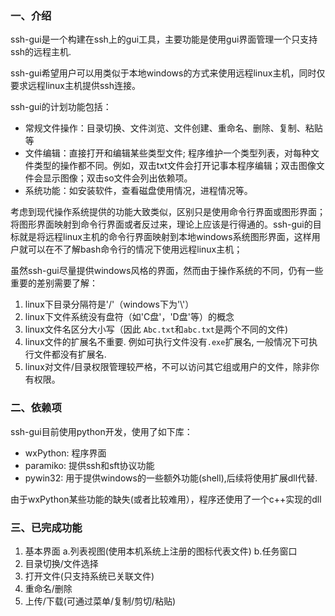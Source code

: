 
### 一、介绍

ssh-gui是一个构建在ssh上的gui工具，主要功能是使用gui界面管理一个只支持ssh的远程主机.

ssh-gui希望用户可以用类似于本地windows的方式来使用远程linux主机，同时仅要求远程linux主机提供ssh连接。

ssh-gui的计划功能包括：
- 常规文件操作：目录切换、文件浏览、文件创建、重命名、删除、复制、粘贴等
- 文件编辑：直接打开和编辑某些类型文件; 程序维护一个类型列表，对每种文件类型的操作都不同。例如，双击txt文件会打开记事本程序编辑；双击图像文件会显示图像；双击so文件会列出依赖项。
- 系统功能：如安装软件，查看磁盘使用情况，进程情况等。

考虑到现代操作系统提供的功能大致类似，区别只是使用命令行界面或图形界面；将图形界面映射到命令行界面或者反过来，理论上应该是行得通的。ssh-gui的目标就是将远程linux主机的命令行界面映射到本地windows系统图形界面，这样用户就可以在不了解bash命令行的情况下使用远程linux主机；

虽然ssh-gui尽量提供windows风格的界面，然而由于操作系统的不同，仍有一些重要的差别需要了解：
   1. linux下目录分隔符是'/'（windows下为'\\'）
   2. linux下文件系统没有盘符（如'C盘'，'D盘'等）的概念
   3. linux文件名区分大小写（因此 `Abc.txt`和`abc.txt`是两个不同的文件)
   4. linux文件的扩展名不重要. 例如可执行文件没有`.exe`扩展名, 一般情况下可执行文件都没有扩展名.
   5. linux对文件/目录权限管理较严格，不可以访问其它组或用户的文件，除非你有权限。

### 二、依赖项
ssh-gui目前使用python开发，使用了如下库：
- wxPython: 程序界面
- paramiko: 提供ssh和sft协议功能
- pywin32: 用于提供windows的一些额外功能(shell),后续将使用扩展dll代替.

由于wxPython某些功能的缺失(或者比较难用），程序还使用了一个c++实现的dll

### 三、已完成功能 
  1. 基本界面
     a.列表视图(使用本机系统上注册的图标代表文件)
     b.任务窗口
  2. 目录切换/文件选择
  3. 打开文件(只支持系统已关联文件)
  4. 重命名/删除
  5. 上传/下载(可通过菜单/复制/剪切/粘贴)

